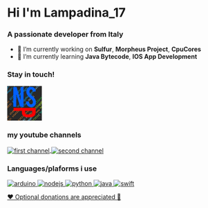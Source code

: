 <h1 align="left">Hi I'm Lampadina_17</h1>
<h3 align="left">A passionate developer from Italy</h3>

- 🔭 I’m currently working on **Sulfur**, **Morpheus Project**, **CpuCores**
- 🌱 I’m currently learning **Java Bytecode**, **IOS App Development**

<h3 align="left">Stay in touch!</h3>
<p align="left">
<a href="https://discord.gg/discord.gg/aerXnBe" target="blank">
  <img align="center" src="https://raw.githubusercontent.com/Lampadina17/Lampadina17/main/NoSkidPlusIcon.png" alt="discord.gg/aerXnBe" height="80" width="80" />
</a>
</p>

<h3 align="left">my youtube channels</h3>
<a href="https://www.youtube.com/@Lampadina_17" target="blank">
  <img align="center" src="https://yt3.googleusercontent.com/ytc/AL5GRJW4qswxkFxkkBTLH_WGYKidu1SDJMFkghiY_Kf18A=s88-c-k-c0x00ffffff-no-rj" alt="first channel" height="80" width="80" />
</a>
<a href="https://www.youtube.com/@SulfurClient" target="blank">
  <img align="center" src="https://yt3.googleusercontent.com/ytc/AL5GRJXV4pNogjqCctQ9qh-AHAo3cEEhsSaHgOPTOk_nKw=s88-c-k-c0x00ffffff-no-rj" alt="second channel" height="80" width="80" />
</a>
</p>

<h3 align="left">Languages/plaforms i use</h3>
<p align="left"> 
  <a href="https://www.arduino.cc/" target="_blank"> 
    <img src="https://cdn.worldvectorlogo.com/logos/arduino-1.svg" alt="arduino" width="50" height="50"/> 
  </a> 
  <a href="https://nodejs.org/en/" target="_blank"> 
    <img src="https://www.shareicon.net/data/2016/07/10/119473_development_512x512.png" alt="nodejs" width="50" height="50"/> 
  </a>
  <a href="https://www.python.org/" target="_blank"> 
    <img src="https://cdn3.iconfinder.com/data/icons/logos-and-brands-adobe/512/267_Python-512.png" alt="python" width="50" height="50"/> 
  </a>
  <a href="https://www.java.com" target="_blank"> 
    <img src="https://icons-for-free.com/iconfiles/png/512/java+icon-1320167912601224138.png" alt="java" width="50" height="50"/> 
  </a>
  <a href="https://developer.apple.com/swift/" target="_blank"> 
    <img src="https://cdn-icons-png.flaticon.com/512/5968/5968371.png" alt="swift" width="50" height="50"/> 
  </a>
</p>

<a href="https://ko-fi.com/lampadina_17"> ❤️ Optional donations are appreciated 🍕</a>
